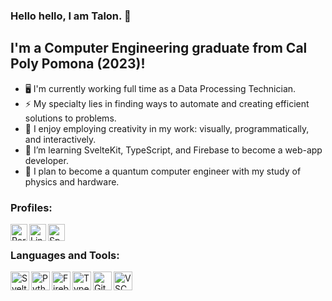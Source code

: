 ### Hello hello, I am Talon. 🐢
## I'm a Computer Engineering graduate from Cal Poly Pomona (2023)!

- 🖥️ I'm currently working full time as a Data Processing Technician.
- ⚡ My specialty lies in finding ways to automate and creating efficient solutions to problems.
- 🎨 I enjoy employing creativity in my work: visually, programmatically, and interactively.
- 🐢 I’m learning SvelteKit, TypeScript, and Firebase to become a web-app developer.
- 🚀 I plan to become a quantum computer engineer with my study of physics and hardware.


### Profiles:

[<img align="left" alt="Portfolio" width="27px" src="https://img.icons8.com/nolan/64/domain.png" />][portfolio]
[<img align="left" alt="LinkedIn" width="27px" src="https://img.icons8.com/nolan/64/linkedin.png" />][linkedin]
[<img align="left" alt="Spotify" width="27px" src="https://img.icons8.com/nolan/64/spotify.png" />][spotify]

<br />

### Languages and Tools:

<img align="left" alt="Svelte" width="30px" src="https://img.icons8.com/?size=512&id=Mm35TzLKahiF&format=png" />
<img align="left" alt="Python" width="30px" src="https://img.icons8.com/color/48/000000/python.png" />
<img align="left" alt="Firebase" width="30px" src="https://icons8.com/icon/62452/firebase" />
<img align="left" alt="TypeScript" width="30px" src="https://icons8.com/icon/uJM6fQYqDaZK/typescript" />
<img align="left" alt="Git" width="30px" src="https://img.icons8.com/nolan/64/github.png" />
<img align="left" alt="VSC" width="30px" src="https://img.icons8.com/fluent/48/000000/visual-studio-code-2019.png" />

<br />
<br />


[portfolio]: https://talonee.github.io/
[linkedin]: https://linkedin.com/in/Talonee
[spotify]: https://open.spotify.com/playlist/2K0PgNfFwPUUUFCEktLFDX?si=rpz7tFLGSFK39bG7VOcETw
